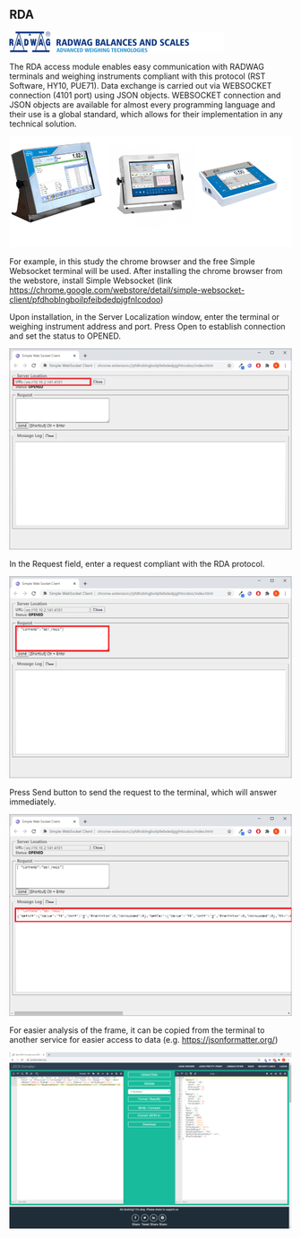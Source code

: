 ## RDA
![Alt text](en_header.png)

  The RDA access module enables easy communication with RADWAG terminals and weighing instruments compliant with this protocol (RST Software, HY10, PUE71).
Data exchange is carried out via WEBSOCKET connection (4101 port) using JSON objects. WEBSOCKET connection and JSON objects are available for almost every programming language and their use is a global standard, which allows for their implementation in any technical solution.

![Alt text](rda_terminals.png)
  
 For example, in this study the chrome browser and the free Simple Websocket terminal will be used. After installing the chrome browser from the webstore, install Simple Websocket (link https://chrome.google.com/webstore/detail/simple-websocket-client/pfdhoblngboilpfeibdedpjgfnlcodoo)
  

  
Upon installation, in the Server Localization window, enter the terminal or weighing instrument address and port. Press Open to establish connection and set the status to OPENED.
  
  ![Alt text](example1.png)
  
In the Request field, enter a request compliant with the RDA protocol.
  
   ![Alt text](example2.png)
   
Press Send button to send the request to the terminal, which will answer immediately.
   
   ![Alt text](example3.png)
   
For easier analysis of the frame, it can be copied from the terminal to another service for easier access to data (e.g. https://jsonformatter.org/)
  
   ![Alt text](example4.png)

